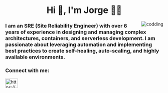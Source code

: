 
<h1 align="center">Hi 👋, I'm Jorge 👨‍💻</h1>

<img align="right" alt="codding" with="400" src="https://media2.giphy.com/media/v1.Y2lkPTc5MGI3NjExdmYzMDU2Z3JjbjEwZ2dqdHY5NHF6MWhwZWI4eXF1cGNjbGZpajl6biZlcD12MV9pbnRlcm5hbF9naWZfYnlfaWQmY3Q9Zw/dWesBcTLavkZuG35MI/giphy.webp">

<h3 align="left">I am an SRE (Site Reliability Engineer) with over 6 years of experience in designing and managing complex architectures, containers, and serverless development. I am passionate about leveraging automation and implementing best practices to create self-healing, auto-scaling, and highly available environments.</h3>

<h3 align="left">Connect with me:</h3>
<p align="left">
<a href="https://www.linkedin.com/in/jorge-garcia-novoa-70992b15/" target="blank"><img align="center" src="https://raw.githubusercontent.com/rahuldkjain/github-profile-readme-generator/master/src/images/icons/Social/linked-in-alt.svg" alt="https://www.linkedin.com/in/jorge-garcia-novoa-70992b15/" height="30" width="40" /></a>
</p>

